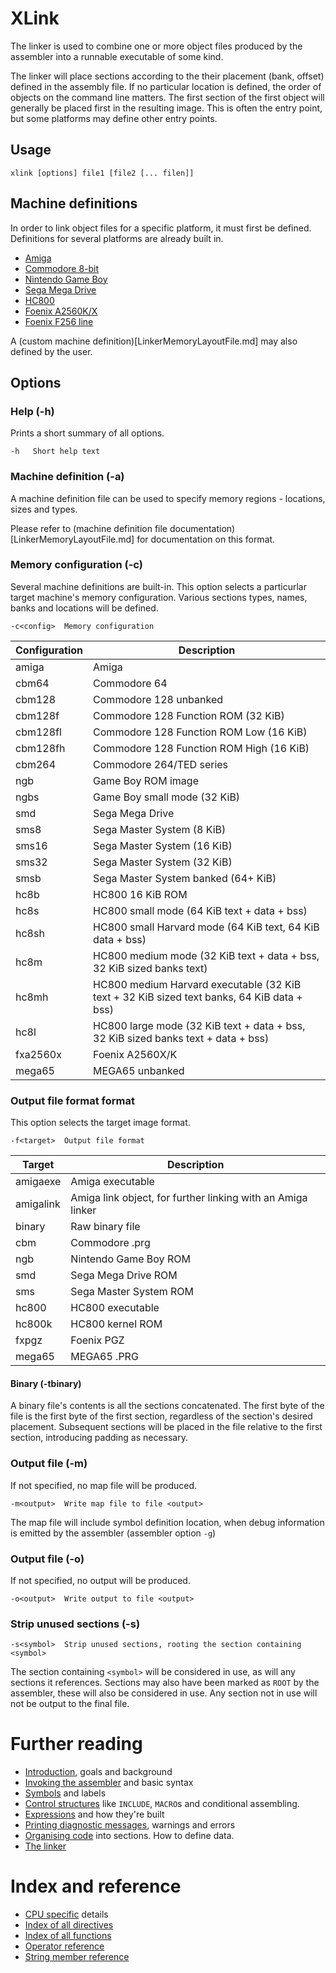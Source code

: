 # XLink
The linker is used to combine one or more object files produced by the assembler into a runnable executable of some kind.

The linker will place sections according to the their placement (bank, offset) defined in the assembly file. If no particular location is defined, the order of objects on the command line matters. The first section of the first object will generally be placed first in the resulting image. This is often the entry point, but some platforms may
define other entry points.

## Usage
    xlink [options] file1 [file2 [... filen]]

## Machine definitions
In order to link object files for a specific platform, it must first be defined. Definitions for several platforms are already built in.

* [Amiga](LinkerAmiga.md)
* [Commodore 8-bit](LinkerCommodore.md)
* [Nintendo Game Boy](LinkerGameboy.md)
* [Sega Mega Drive](LinkerMegaDrive.md)
* [HC800](LinkerHC800.md)
* [Foenix A2560K/X](LinkerFoenix2560.md)
* [Foenix F256 line](LinkerFoenix256.md)

A (custom machine definition)[LinkerMemoryLayoutFile.md] may also defined by the user.

## Options
### Help (-h)
Prints a short summary of all options.
```
-h   Short help text
```

### Machine definition (-a)
A machine definition file can be used to specify memory regions - locations, sizes and types.

Please refer to (machine definition file documentation)[LinkerMemoryLayoutFile.md] for documentation on this format.

### Memory configuration (-c)
Several machine definitions are built-in. This option selects a particurlar target machine's memory configuration. Various sections types, names, banks and locations will be defined.

```
-c<config>  Memory configuration 
```

| Configuration | Description |
|---|---|
| amiga | Amiga |
| cbm64    | Commodore 64 |
| cbm128   | Commodore 128 unbanked |
| cbm128f  | Commodore 128 Function ROM (32 KiB) |
| cbm128fl | Commodore 128 Function ROM Low (16 KiB) |
| cbm128fh | Commodore 128 Function ROM High (16 KiB) |
| cbm264   | Commodore 264/TED series |
| ngb      | Game Boy ROM image |
| ngbs     | Game Boy small mode (32 KiB) |
| smd      | Sega Mega Drive |
| sms8     | Sega Master System (8 KiB) |
| sms16    | Sega Master System (16 KiB) |
| sms32    | Sega Master System (32 KiB) |
| smsb     | Sega Master System banked (64+ KiB) |
| hc8b     | HC800 16 KiB ROM |
| hc8s     | HC800 small mode (64 KiB text + data + bss) |
| hc8sh    | HC800 small Harvard mode (64 KiB text, 64 KiB data + bss) |
| hc8m     | HC800 medium mode (32 KiB text + data + bss, 32 KiB sized banks text) |
| hc8mh    | HC800 medium Harvard executable (32 KiB text + 32 KiB sized text banks, 64 KiB data + bss) |
| hc8l     | HC800 large mode (32 KiB text + data + bss, 32 KiB sized banks text + data + bss) |
| fxa2560x | Foenix A2560X/K |
| mega65   | MEGA65 unbanked  |

### Output file format format
This option selects the target image format.

```
-f<target>  Output file format
```

| Target | Description |
|---|---|
| amigaexe | Amiga executable |
| amigalink | Amiga link object, for further linking with an Amiga linker |
| binary | Raw binary file |
| cbm | Commodore .prg |
| ngb | Nintendo Game Boy ROM |
| smd | Sega Mega Drive ROM |
| sms | Sega Master System ROM |
| hc800 | HC800 executable |
| hc800k | HC800 kernel ROM |
| fxpgz | Foenix PGZ |
| mega65 | MEGA65 .PRG |

#### **Binary (-tbinary)**

A binary file's contents is all the sections concatenated. The first byte of the file is the first byte of the first section, regardless of the section's desired placement. Subsequent sections will be placed in the file relative to the first section, introducing padding as necessary.

### Output file (-m)

If not specified, no map file will be produced.

```
-m<output>  Write map file to file <output>
```

The map file will include symbol definition location, when debug information is emitted by the assembler (assembler option `-g`)

### Output file (-o)

If not specified, no output will be produced.

```
-o<output>  Write output to file <output>
```

### Strip unused sections (-s)

```
-s<symbol>  Strip unused sections, rooting the section containing <symbol>
```

The section containing `<symbol>` will be considered in use, as will any sections it references. Sections may also have been marked as `ROOT` by the assembler, these will also be considered in use. Any section not in use will not be output to the final file.


# Further reading
* [Introduction](Introduction.md), goals and background
* [Invoking the assembler](Assembler.md) and basic syntax
* [Symbols](Symbols.md) and labels
* [Control structures](ControlStructures.md) like ```INCLUDE```, ```MACRO```s and conditional assembling.
* [Expressions](Expressions.md) and how they're built
* [Printing diagnostic messages](Diagnostics.md), warnings and errors
* [Organising code](OrganisingCode.md) into sections. How to define data.
* [The linker](Linker.md)

# Index and reference
* [CPU specific](CpuSpecifics.md) details
* [Index of all directives](IndexDirectives.md)
* [Index of all functions](IndexFunctions.md)
* [Operator reference](ReferenceOperators.md)
* [String member reference](ReferenceStringMembers.md)
